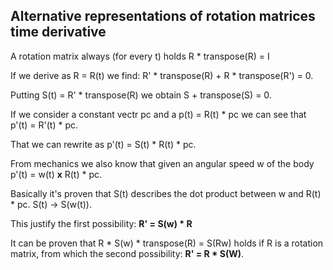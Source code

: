 ## Alternative representations of rotation matrices time derivative

A rotation matrix always (for every t) holds R * transpose(R) = I

If we derive as R = R(t) we find: R' * transpose(R) + R * transpose(R') = 0.

Putting S(t) = R' * transpose(R) we obtain S + transpose(S) = 0.

If we consider a constant vectr pc and a p(t) = R(t) * pc we can see that p'(t) = R'(t) * pc.

That we can rewrite as p'(t) = S(t) * R(t) * pc.

From mechanics we also know that given an angular speed w of the body p'(t) = w(t) **x** R(t) * pc.

Basically it's proven that S(t) describes the dot product between w and R(t) * pc. S(t) -> S(w(t)).

This justify the first possibility: **R' = S(w) * R**

It can be proven that R * S(w) * transpose(R) = S(Rw) holds if R is a rotation matrix, from which the second possibility: **R' = R * S(W)**.
